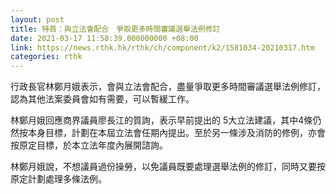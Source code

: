 ```yaml
---
layout: post
title: 特首：與立法會配合　爭取更多時間審議選舉法例修訂
date: 2021-03-17 11:58:39.000000000 +08:00
link: https://news.rthk.hk/rthk/ch/component/k2/1581034-20210317.htm
categories: rthk
---
```


行政長官林鄭月娥表示，會與立法會配合，盡量爭取更多時間審議選舉法例修訂，認為其他法案委員會如有需要，可以暫緩工作。

林鄭月娥回應商界議員廖長江的質詢，表示早前提出的 5大立法建議，其中4條仍然按本身目標，計劃在本屆立法會任期內提出。至於另一條涉及消防的修例，亦會按原定目標，於本立法年度內展開諮詢。

林鄭月娥說，不想議員過份操勞，以免議員既要處理選舉法例的修訂，同時又要按原定計劃處理多條法例。
